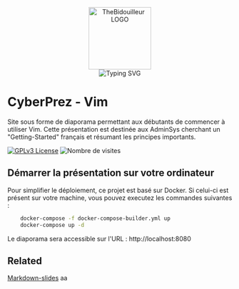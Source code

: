 
<p align="center">
    <img src="https://avatars.githubusercontent.com/u/82603435?v=4" width="140px" alt="TheBidouilleur LOGO"/>
    <br>
    <img src="https://readme-typing-svg.herokuapp.com?font=Fira+Code&pause=1000&center=true&vCenter=true&width=435&lines=Les+bases+de+Vim;Vim+avec+une+tasse+de+caf%C3%A9" alt="Typing SVG" />
</p>

# CyberPrez - Vim

Site sous forme de diaporama permettant aux débutants de commencer à utiliser Vim. Cette présentation est destinée aux AdminSys cherchant un "Getting-Started" français et résumant les principes importants. 

[![GPLv3 License](https://img.shields.io/badge/License-GPL%20v3-yellow.svg)](https://opensource.org/licenses/)
![Nombre de visites](https://visitor-badge.deta.dev/badge?page_id=qjoly.prezansible)

## Démarrer la présentation sur votre ordinateur

Pour simplifier le déploiement, ce projet est basé sur Docker. Si celui-ci est présent sur votre machine, vous pouvez executez les commandes suivantes : 

```bash
    docker-compose -f docker-compose-builder.yml up
    docker-compose up -d
```

Le diaporama sera accessible sur l'URL : http://localhost:8080

## Related

[Markdown-slides](https://gitlab.com/da_doomer/markdown-slides)
aa
